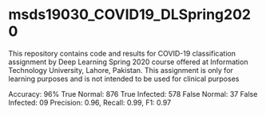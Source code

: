 # msds19030_COVID19_DLSpring2020

This repository contains code and results for COVID-19 classification assignment by Deep Learning Spring 2020 course offered at Information Technology University, Lahore, Pakistan. This assignment is only for learning purposes and is not intended to be used for clinical purposes

Accuracy: 96%
True Normal: 876
True Infected: 578
False Normal: 37
False Infected: 09
Precision: 0.96, Recall: 0.99, F1: 0.97
